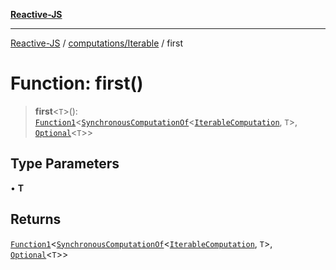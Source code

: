 [**Reactive-JS**](../../../README.md)

***

[Reactive-JS](../../../README.md) / [computations/Iterable](../README.md) / first

# Function: first()

> **first**\<`T`\>(): [`Function1`](../../../functions/type-aliases/Function1.md)\<[`SynchronousComputationOf`](../../type-aliases/SynchronousComputationOf.md)\<[`IterableComputation`](../interfaces/IterableComputation.md), `T`\>, [`Optional`](../../../functions/type-aliases/Optional.md)\<`T`\>\>

## Type Parameters

• **T**

## Returns

[`Function1`](../../../functions/type-aliases/Function1.md)\<[`SynchronousComputationOf`](../../type-aliases/SynchronousComputationOf.md)\<[`IterableComputation`](../interfaces/IterableComputation.md), `T`\>, [`Optional`](../../../functions/type-aliases/Optional.md)\<`T`\>\>
